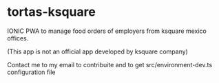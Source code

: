 # tortas-ksquare
IONIC PWA to manage food orders of employers from ksquare mexico offices.

(This app is not an official app developed by ksquare company)

Contact me to my email to contribuite and to get src/environment-dev.ts configuration file

